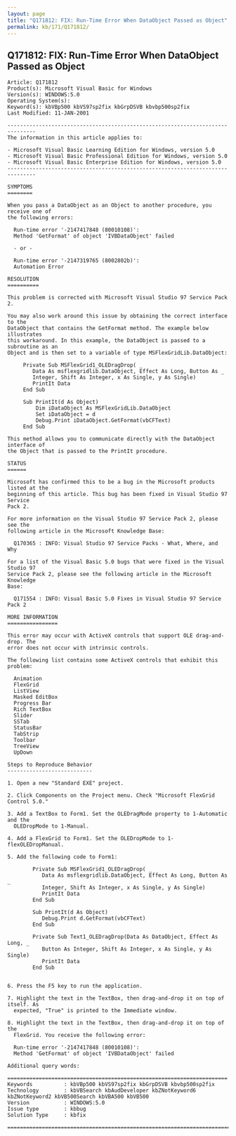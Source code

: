 ```yaml
---
layout: page
title: "Q171812: FIX: Run-Time Error When DataObject Passed as Object"
permalink: kb/171/Q171812/
---
```


## Q171812: FIX: Run-Time Error When DataObject Passed as Object

	Article: Q171812
	Product(s): Microsoft Visual Basic for Windows
	Version(s): WINDOWS:5.0
	Operating System(s): 
	Keyword(s): kbVBp500 kbVS97sp2fix kbGrpDSVB kbvbp500sp2fix
	Last Modified: 11-JAN-2001
	
	-------------------------------------------------------------------------------
	The information in this article applies to:
	
	- Microsoft Visual Basic Learning Edition for Windows, version 5.0 
	- Microsoft Visual Basic Professional Edition for Windows, version 5.0 
	- Microsoft Visual Basic Enterprise Edition for Windows, version 5.0 
	-------------------------------------------------------------------------------
	
	SYMPTOMS
	========
	
	When you pass a DataObject as an Object to another procedure, you receive one of
	the following errors:
	
	  Run-time error '-2147417848 (80010108)':
	  Method 'GetFormat' of object 'IVBDataObject' failed
	
	  - or -
	
	  Run-time error '-2147319765 (8002802b)':
	  Automation Error
	
	RESOLUTION
	==========
	
	This problem is corrected with Microsoft Visual Studio 97 Service Pack 2.
	
	You may also work around this issue by obtaining the correct interface to the
	DataObject that contains the GetFormat method. The example below illustrates
	this workaround. In this example, the DataObject is passed to a subroutine as an
	Object and is then set to a variable of type MSFlexGridLib.DataObject:
	
	     Private Sub MSFlexGrid1_OLEDragDrop( _
	        Data As msflexgridlib.DataObject, Effect As Long, Button As _
	        Integer, Shift As Integer, x As Single, y As Single)
	        PrintIt Data
	     End Sub
	
	     Sub PrintIt(d As Object)
	         Dim iDataObject As MSFlexGridLib.DataObject
	         Set iDataObject = d
	         Debug.Print iDataObject.GetFormat(vbCFText)
	     End Sub
	
	This method allows you to communicate directly with the DataObject interface of
	the Object that is passed to the PrintIt procedure.
	
	STATUS
	======
	
	Microsoft has confirmed this to be a bug in the Microsoft products listed at the
	beginning of this article. This bug has been fixed in Visual Studio 97 Service
	Pack 2.
	
	For more information on the Visual Studio 97 Service Pack 2, please see the
	following article in the Microsoft Knowledge Base:
	
	  Q170365 : INFO: Visual Studio 97 Service Packs - What, Where, and Why
	
	For a list of the Visual Basic 5.0 bugs that were fixed in the Visual Studio 97
	Service Pack 2, please see the following article in the Microsoft Knowledge
	Base:
	
	  Q171554 : INFO: Visual Basic 5.0 Fixes in Visual Studio 97 Service Pack 2
	
	MORE INFORMATION
	================
	
	This error may occur with ActiveX controls that support OLE drag-and-drop. The
	error does not occur with intrinsic controls.
	
	The following list contains some ActiveX controls that exhibit this problem:
	
	  Animation
	  FlexGrid
	  ListView
	  Masked EditBox
	  Progress Bar
	  Rich TextBox
	  Slider
	  SSTab
	  StatusBar
	  TabStrip
	  Toolbar
	  TreeView
	  UpDown
	
	Steps to Reproduce Behavior
	---------------------------
	
	1. Open a new "Standard EXE" project.
	
	2. Click Components on the Project menu. Check "Microsoft FlexGrid Control 5.0."
	
	3. Add a TextBox to Form1. Set the OLEDragMode property to 1-Automatic and the
	  OLEDropMode to 1-Manual.
	
	4. Add a FlexGrid to Form1. Set the OLEDropMode to 1-flexOLEDropManual.
	
	5. Add the following code to Form1:
	
	        Private Sub MSFlexGrid1_OLEDragDrop( _
	           Data As msflexgridlib.DataObject, Effect As Long, Button As _
	           Integer, Shift As Integer, x As Single, y As Single)
	           PrintIt Data
	        End Sub
	
	        Sub PrintIt(d As Object)
	           Debug.Print d.GetFormat(vbCFText)
	        End Sub
	
	        Private Sub Text1_OLEDragDrop(Data As DataObject, Effect As Long, _
	           Button As Integer, Shift As Integer, x As Single, y As Single)
	           PrintIt Data
	        End Sub
	   
	
	6. Press the F5 key to run the application.
	
	7. Highlight the text in the TextBox, then drag-and-drop it on top of itself. As
	  expected, "True" is printed to the Immediate window.
	
	8. Highlight the text in the TextBox, then drag-and-drop it on top of the
	  FlexGrid. You receive the following error:
	
	  Run-time error '-2147417848 (80010108)':
	  Method 'GetFormat' of object 'IVBDataObject' failed
	
	Additional query words:
	
	======================================================================
	Keywords          : kbVBp500 kbVS97sp2fix kbGrpDSVB kbvbp500sp2fix 
	Technology        : kbVBSearch kbAudDeveloper kbZNotKeyword6 kbZNotKeyword2 kbVB500Search kbVBA500 kbVB500
	Version           : WINDOWS:5.0
	Issue type        : kbbug
	Solution Type     : kbfix
	
	=============================================================================
	
